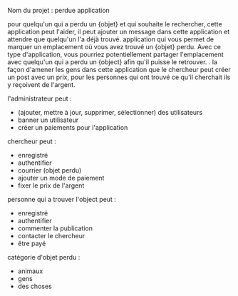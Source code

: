 Nom du projet : perdue application


pour quelqu'un qui a perdu un {objet} et qui souhaite le rechercher, cette application peut l'aider, il peut ajouter un message dans cette application et attendre que quelqu'un l'a déjà trouvé.
application qui vous permet de marquer un emplacement où vous avez trouvé un {objet} perdu. Avec ce type d'application, vous pourriez potentiellement partager l'emplacement avec quelqu'un qui a perdu un {object} afin qu'il puisse le retrouver. .
la façon d'amener les gens dans cette application que le chercheur peut créer un post avec un prix, pour les personnes qui ont trouvé ce qu'il cherchait
ils y reçoivent de l'argent.


l'administrateur peut :
- (ajouter, mettre à jour, supprimer, sélectionner) des utilisateurs
- banner un utilisateur
- créer un paiements pour l'application

chercheur peut :
- enregistré
- authentifier
- courrier (objet perdu)
- ajouter un mode de paiement
- fixer le prix de l'argent

personne qui a trouver l'object peut :
- enregistré
- authentifier
- commenter la publication
- contacter le chercheur
- être payé

catégorie d'objet perdu :
- animaux
- gens
- des choses

